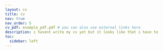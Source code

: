 ```yaml
---
layout: cv
title: cv
nav: true
nav_order: 5
cv_pdf: example_pdf.pdf # you can also use external links here
description: i havent write my cv yet but it looks like that i have to uplod something in here for cw class
toc:
  sidebar: left
---
```

